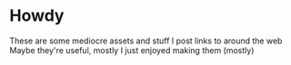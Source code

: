 # Howdy
These are some mediocre assets and stuff I post links to around the web<br>
Maybe they're useful, mostly I just enjoyed making them (mostly)
